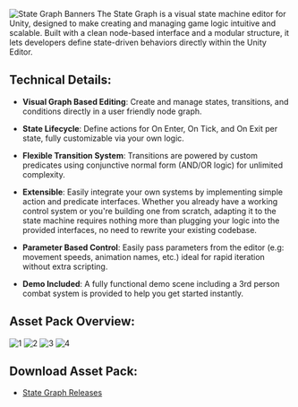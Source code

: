 ![State Graph Banners](https://github.com/user-attachments/assets/a2ed1d63-1066-40ed-b489-ed7974664ba7)
The State Graph is a visual state machine editor for Unity, designed to make creating and managing game logic intuitive and scalable. Built with a clean node-based interface and a modular structure, it lets developers define state-driven behaviors directly within the Unity Editor.

## Technical Details:
- **Visual Graph Based Editing**: Create and manage states, transitions, and conditions directly in a user friendly node graph.

- **State Lifecycle**: Define actions for On Enter, On Tick, and On Exit per state, fully customizable via your own logic.

- **Flexible Transition System**: Transitions are powered by custom predicates using conjunctive normal form (AND/OR logic) for unlimited complexity.

- **Extensible**: Easily integrate your own systems by implementing simple action and predicate interfaces. Whether you already have a working control system or you're building one from scratch, adapting it to the state machine requires nothing more than plugging your logic into the provided interfaces, no need to rewrite your existing codebase.

- **Parameter Based Control**: Easily pass parameters from the editor (e.g: movement speeds, animation names, etc.) ideal for rapid iteration without extra scripting.

- **Demo Included**: A fully functional demo scene including a 3rd person combat system is provided to help you get started instantly.
   
## Asset Pack Overview:
![1](https://github.com/user-attachments/assets/bff1fc96-4109-4130-a72f-bffb1b433f58)
![2](https://github.com/user-attachments/assets/90b5f66d-ba46-4bd4-9893-8b096a17962f)
![3](https://github.com/user-attachments/assets/e30b5004-4586-4fc5-b94e-6dbb04254a4a)
![4](https://github.com/user-attachments/assets/41f6c3db-38b4-455b-b678-3dd8ac73a6a5)

## Download Asset Pack:
 - [State Graph Releases](https://github.com/darkrainbowsprinkles/StateGraphTool/releases)

